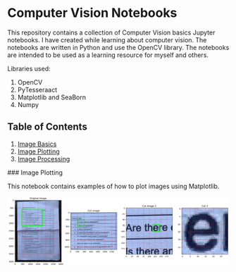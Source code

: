 
# Computer Vision Notebooks

This repository contains a collection of Computer Vision basics Jupyter notebooks. I have created while learning about computer vision. The notebooks are written in Python and use the OpenCV library. The notebooks are intended to be used as a learning resource for myself and others.

Libraries used:
1. OpenCV
2. PyTesseraact
3. Matplotlib and SeaBorn
4. Numpy


## Table of Contents

1. [Image Basics](notebooks/image-basics.ipynb)
2. [Image Plotting](notebooks/image-plotting.ipynb)
3. [Image Processing](notebooks/image-processing.ipynb)



### Image Plotting

This notebook contains examples of how to plot images using Matplotlib.

<!-- Insert markdown image -->
![Image Plotting](img/image-plotting.png)